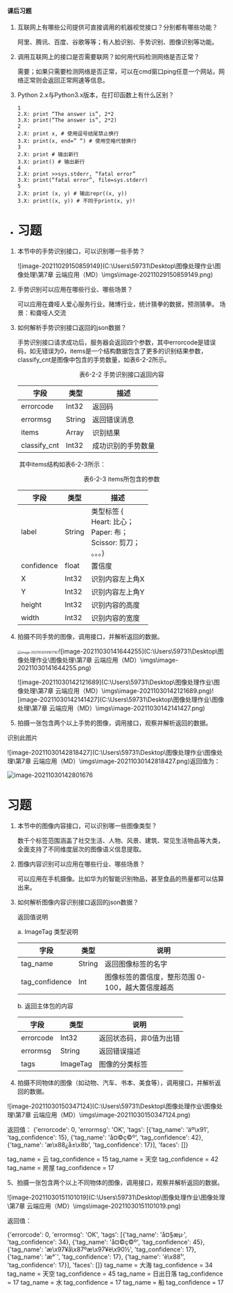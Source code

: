 #### 课后习题

1. 互联网上有哪些公司提供可直接调用的机器视觉接口？分别都有哪些功能？

   阿里、腾讯、百度、谷歌等等；有人脸识别、手势识别、图像识别等功能。

2. 调用互联网上的接口是否需要联网？如何用代码检测网络是否正常？

   需要；如果只需要检测网络是否正常，可以在cmd窗口ping任意一个网站，网络正常则会返回正常网速等信息。

3. Python 2.x与Python3.x版本，在打印函数上有什么区别？

   ```
   1
   2.X: print “The answer is”, 2*2
   3.X: print(“The answer is”, 2*2)
   2
   2.X: print x, # 使用逗号结尾禁止换行
   3.X: print(x, end=” “) # 使用空格代替换行
   3
   2.X: print # 输出新行
   3.X: print() # 输出新行
   4
   2.X: print >>sys.stderr, “fatal error”
   3.X: print(“fatal error”, file=sys.stderr)
   5
   2.X: print (x, y) # 输出repr((x, y))
   3.X: print((x, y)) # 不同于print(x, y)!
   ```

   

- # 习题

1. 本节中的手势识别接口，可以识别哪一些手势？

   ![image-20211029150859149](C:\Users\59731\Desktop\图像处理作业\图像处理\第7章 云端应用（MD）\imgs\image-20211029150859149.png)

2. 手势识别可以应用在哪些行业、哪些场景？

   可以应用在聋哑人爱心服务行业。赌博行业，统计猜拳的数据，预测猜拳。
   场景：和聋哑人交流

3. 如何解析手势识别接口返回的json数据？

    手势识别接口请求成功后，服务器会返回四个参数，其中errorcode是错误码，如无错误为0，items是一个结构数据包含了更多的识别结果参数，classify_cnt是图像中包含的手势数量，如表6-2-2所示。

   <center>表6-2-2 手势识别接口返回内容</center>

   | 字段         | 类型   | 描述               |
   | ------------ | ------ | ------------------ |
   | errorcode    | Int32  | 返回码             |
   | errormsg     | String | 返回错误消息       |
   | items        | Array  | 识别结果           |
   | classify_cnt | Int32  | 成功识别的手势数量 |

   ​    其中items结构如表6-2-3所示：

   <center>表6-2-3 items所包含的参数</center>

   | 字段       | 类型   | 描述                                                         |
   | ---------- | ------ | ------------------------------------------------------------ |
   | label      | String | 类型标签 {<br />Heart: 比心；<br />Paper: 布；<br />Scissor: 剪刀；<br />。。。} |
   | confidence | float  | 置信度                                                       |
   | X          | Int32  | 识别内容左上角X                                              |
   | Y          | Int32  | 识别内容左上角Y                                              |
   | height     | Int32  | 识别内容的高度                                               |
   | width      | Int32  | 识别内容的宽度                                               |

4. 拍摄不同手势的图像，调用接口，并解析返回的数据。

    <img src="C:\Users\59731\Desktop\图像处理作业\图像处理\第7章 云端应用（MD）\imgs\image-20211030141617167.png" alt="image-20211030141617167" style="zoom:50%;" />![image-20211030141644255](C:\Users\59731\Desktop\图像处理作业\图像处理\第7章 云端应用（MD）\imgs\image-20211030141644255.png)

    ![image-20211030142121689](C:\Users\59731\Desktop\图像处理作业\图像处理\第7章 云端应用（MD）\imgs\image-20211030142121689.png)![image-20211030142141427](C:\Users\59731\Desktop\图像处理作业\图像处理\第7章 云端应用（MD）\imgs\image-20211030142141427.png)

    

5. 拍摄一张包含两个以上手势的图像，调用接口，观察并解析返回的数据。

识别此图片

![image-20211030142818427](C:\Users\59731\Desktop\图像处理作业\图像处理\第7章 云端应用（MD）\imgs\image-20211030142818427.png)返回值为：

![image-20211030142801676](C:\Users\59731\AppData\Roaming\Typora\typora-user-images\image-20211030142801676.png)



# 习题

1. 本节中的图像内容接口，可以识别哪一些图像类型？

   数千个标签范围涵盖了社交生活、人物、风景、建筑、常见生活物品等大类，全面支持了不同维度层次的图像语义信息提取。

2. 图像内容识别可以应用在哪些行业、哪些场景？

   可以应用在手机摄像。比如华为的智能识别物品，甚至食品的热量都可以估算出来。

3. 如何解析图像内容识别接口返回的json数据？

   返回值说明

   a. ImageTag 类型说明

   | 字段           | 类型   | 说明                                             |
   | -------------- | ------ | ------------------------------------------------ |
   | tag_name       | String | 返回图像标签的名字                               |
   | tag_confidence | Int    | 图像标签的置信度，整形范围 0-100，越大置信度越高 |

   b. 返回主体包的内容

   | 字段      | 类型     | 说明                    |
   | --------- | -------- | ----------------------- |
   | errorcode | Int32    | 返回状态码，非0值为出错 |
   | errormsg  | String   | 返回错误描述            |
   | tags      | ImageTag | 图像的分类标签          |

4. 拍摄不同物体的图像（如动物、汽车、书本、美食等），调用接口，并解析返回的数据。

![image-20211030150347124](C:\Users\59731\Desktop\图像处理作业\图像处理\第7章 云端应用（MD）\imgs\image-20211030150347124.png)

返回值：
{'errorcode': 0, 'errormsg': 'OK', 'tags': [{'tag_name': 'äº\x91', 'tag_confidence': 15}, {'tag_name': 'å¤©ç©º', 'tag_confidence': 42}, {'tag_name': 'æ\x88¿å±\x8b', 'tag_confidence': 17}], 'faces': []}

tag_name = 云  tag_confidence = 15
tag_name = 天空  tag_confidence = 42
tag_name = 房屋  tag_confidence = 17

5、拍摄一张包含两个以上不同物体的图像，调用接口，观察并解析返回的数据。

![image-20211030151101019](C:\Users\59731\Desktop\图像处理作业\图像处理\第7章 云端应用（MD）\imgs\image-20211030151101019.png)

返回值：

{'errorcode': 0, 'errormsg': 'OK', 'tags': [{'tag_name': 'å¤§æµ·', 'tag_confidence': 34}, {'tag_name': 'å¤©ç©º', 'tag_confidence': 45}, {'tag_name': 'æ\x97¥å\x87ºæ\x97¥è\x90½', 'tag_confidence': 17}, {'tag_name': 'æ°´', 'tag_confidence': 17}, {'tag_name': 'è\x88¹', 'tag_confidence': 17}], 'faces': []}
tag_name = 大海  tag_confidence = 34
tag_name = 天空  tag_confidence = 45
tag_name = 日出日落  tag_confidence = 17
tag_name = 水  tag_confidence = 17
tag_name = 船  tag_confidence = 17

